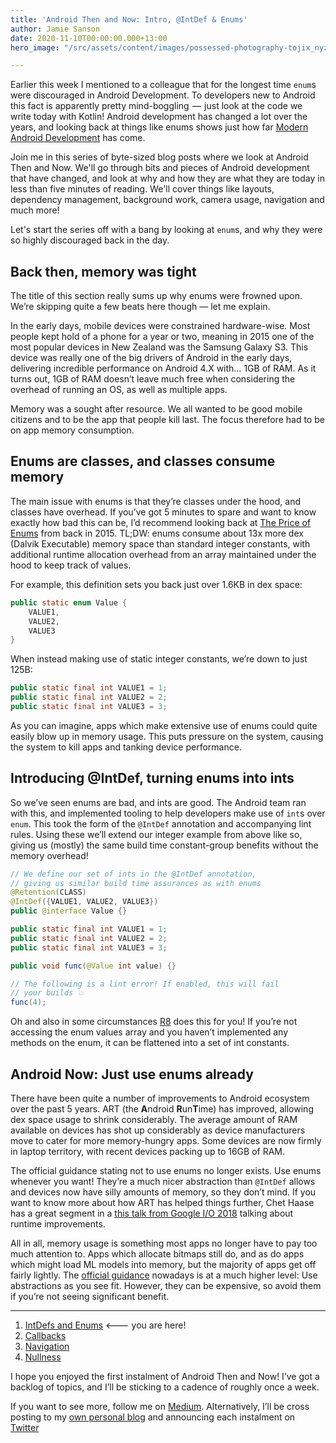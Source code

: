```yaml
---
title: 'Android Then and Now: Intro, @IntDef & Enums'
author: Jamie Sanson
date: 2020-11-10T00:00:00.000+13:00
hero_image: "/src/assets/content/images/possessed-photography-tojix_nyzfo-unsplash.jpg"

---
```

Earlier this week I mentioned to a colleague that for the longest time `enum`s were discouraged in Android Development. To developers new to Android this fact is apparently pretty mind-boggling  —  just look at the code we write today with Kotlin! Android development has changed a lot over the years, and looking back at things like enums shows just how far [Modern Android Development](https://www.youtube.com/watch?v=PB-hZVTScUg) has come.

Join me in this series of byte-sized blog posts where we look at Android Then and Now. We'll go through bits and pieces of Android development that have changed, and look at why and how they are what they are today in less than five minutes of reading. We'll cover things like layouts, dependency management, background work, camera usage, navigation and much more!

Let's start the series off with a bang by looking at `enum`s, and why they were so highly discouraged back in the day.

## Back then, memory was tight

The title of this section really sums up why enums were frowned upon. We’re skipping quite a few beats here though — let me explain.

In the early days, mobile devices were constrained hardware-wise. Most people kept hold of a phone for a year or two, meaning in 2015 one of the most popular devices in New Zealand was the Samsung Galaxy S3. This device was really one of the big drivers of Android in the early days, delivering incredible performance on Android 4.X with… 1GB of RAM. As it turns out, 1GB of RAM doesn’t leave much free when considering the overhead of running an OS, as well as multiple apps.

Memory was a sought after resource. We all wanted to be good mobile citizens and to be the app that people kill last. The focus therefore had to be on app memory consumption.

## Enums are classes, and classes consume memory

The main issue with enums is that they’re classes under the hood, and classes have overhead. If you’ve got 5 minutes to spare and want to know exactly how bad this can be, I’d recommend looking back at [The Price of Enums](https://www.youtube.com/watch?v=Hzs6OBcvNQE) from back in 2015. TL;DW: enums consume about 13x more dex (Dalvik Executable) memory space than standard integer constants, with additional runtime allocation overhead from an array maintained under the hood to keep track of values.

For example, this definition sets you back just over 1.6KB in dex space:

```java
public static enum Value {
	VALUE1,
	VALUE2,
	VALUE3
}
```

When instead making use of static integer constants, we’re down to just 125B:

```java
public static final int VALUE1 = 1;
public static final int VALUE2 = 2;
public static final int VALUE3 = 3;
```

As you can imagine, apps which make extensive use of enums could quite easily blow up in memory usage. This puts pressure on the system, causing the system to kill apps and tanking device performance.

## Introducing @IntDef, turning enums into ints

So we’ve seen enums are bad, and ints are good. The Android team ran with this, and implemented tooling to help developers make use of `int`s over `enum`. This took the form of the `@IntDef` annotation and accompanying lint rules. Using these we’ll extend our integer example from above like so, giving us (mostly) the same build time constant-group benefits without the memory overhead!

```java
// We define our set of ints in the @IntDef annotation,
// giving us similar build time assurances as with enums
@Retention(CLASS)
@IntDef({VALUE1, VALUE2, VALUE3})
public @interface Value {}

public static final int VALUE1 = 1;
public static final int VALUE2 = 2;
public static final int VALUE3 = 3;

public void func(@Value int value) {}

// The following is a lint error! If enabled, this will fail
// your builds 💥
func(4);
```

Oh and also in some circumstances [R8](https://developer.android.com/studio/build/shrink-code) does this for you! If you’re not accessing the enum values array and you haven’t implemented any methods on the enum, it can be flattened into a set of int constants.

## Android Now: Just use enums already

There have been quite a number of improvements to Android ecosystem over the past 5 years. ART (the **A**ndroid **R**un**T**ime) has improved, allowing dex space usage to shrink considerably. The average amount of RAM available on devices has shot up considerably as device manufacturers move to cater for more memory-hungry apps. Some devices are now firmly in laptop territory, with recent devices packing up to 16GB of RAM.

The official guidance stating not to use enums no longer exists. Use enums whenever you want! They’re a much nicer abstraction than `@IntDef` allows and devices now have silly amounts of memory, so they don’t mind. If you want to know more about how ART has helped things further, Chet Haase has a great segment in a [this talk from Google I/O 2018](https://youtu.be/IrMw7MEgADk?t=608) talking about runtime improvements.

All in all, memory usage is something most apps no longer have to pay too much attention to. Apps which allocate bitmaps still do, and as do apps which might load ML models into memory, but the majority of apps get off fairly lightly. The [official guidance](https://developer.android.com/topic/performance/memory#Abstractions) nowadays is at a much higher level: Use abstractions as you see fit. However, they can be expensive, so avoid them if you’re not seeing significant benefit.

***

1. [IntDefs and Enums](https://jamie.sanson.dev/blog/android-then-and-now-intro-intdef-enums/) <--- you are here!
2. [Callbacks](https://jamie.sanson.dev/blog/android-then-and-now-callbacks/)
3. [Navigation](https://jamie.sanson.dev/blog/android-then-and-now-navigation/)
4. [Nullness](https://jamie.sanson.dev/blog/android-then-and-n-caught-exception-nullpointerexception/)

I hope you enjoyed the first instalment of Android Then and Now! I’ve got a backlog of topics, and I’ll be sticking to a cadence of roughly once a week.

If you want to see more, follow me on [Medium](https://medium.com/@jamiesanson). Alternatively, I’ll be cross posting to my [own personal blog](https://jamie.sanson.dev) and announcing each instalment on [Twitter](https://twitter.com/jamiesanson)